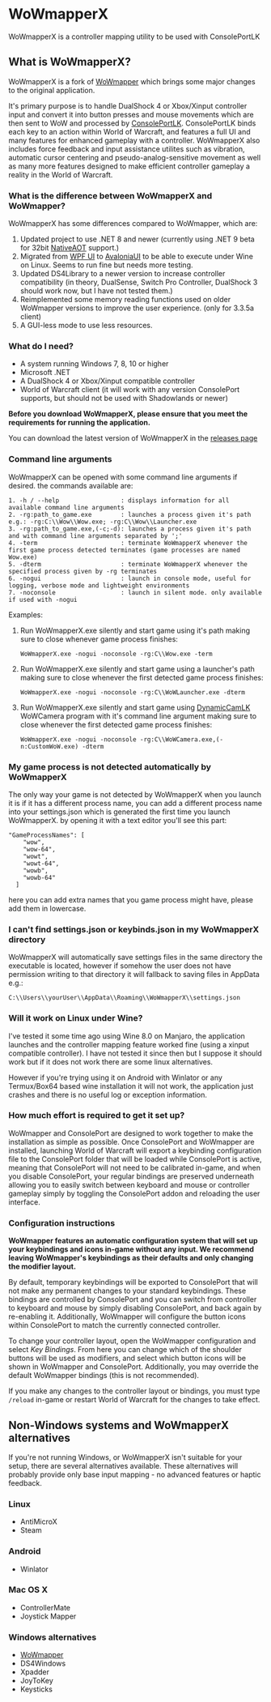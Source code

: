# WoWmapperX
WoWmapperX is a controller mapping utility to be used with ConsolePortLK

## What is WoWmapperX?

WoWmapperX is a fork of [WoWmapper](https://github.com/topher-au/WoWmapper) which brings some major changes to the original application.

It's primary purpose is to handle DualShock 4 or Xbox/Xinput controller input and convert it into button presses and mouse movements which are then sent to WoW and processed by [ConsolePortLK](https://github.com/leoaviana/ConsolePortLK). ConsolePortLK binds each key to an action within World of Warcraft, and features a full UI and many features for enhanced gameplay with a controller. WoWmapperX also includes force feedback and input assistance utilites such as vibration, automatic cursor centering and pseudo-analog-sensitive movement as well as many more features designed to make efficient controller gameplay a reality in the World of Warcraft.

### What is the difference between WoWmapperX and WoWmapper?

WoWmapperX has some differences compared to WoWmapper, which are:

1. Updated project to use .NET 8 and newer (currently using .NET 9 beta for 32bit [NativeAOT](https://learn.microsoft.com/en-us/dotnet/core/deploying/native-aot/) support.)
2. Migrated from [WPF UI](https://learn.microsoft.com/en-us/dotnet/desktop/wpf/overview/) to [AvaloniaUI](https://avaloniaui.net/) to be able to execute under Wine on Linux. Seems to run fine but needs more testing.
3. Updated DS4Library to a newer version to increase controller compatibility (in theory, DualSense, Switch Pro Controller, DualShock 3 should work now, but I have not tested them.)
4. Reimplemented some memory reading functions used on older WoWmapper versions to improve the user experience. (only for 3.3.5a client)
5. A GUI-less mode to use less resources.

### What do I need?

- A system running Windows 7, 8, 10 or higher
- Microsoft .NET
- A DualShock 4 or Xbox/Xinput compatible controller
- World of Warcraft client (it will work with any version ConsolePort supports, but should not be used with Shadowlands or newer)

**Before you download WoWmapperX, please ensure that you meet the requirements for running the application.**

You can download the latest version of WoWmapperX in the [releases page](https://github.com/leoaviana/WoWmapperX/releases/latest)

### Command line arguments

WoWmapperX can be opened with some command line arguments if desired. the commands available are:

```
1. -h / --help                 : displays information for all available command line arguments
2. -rg:path_to_game.exe        : launches a process given it's path e.g.: -rg:C:\\Wow\\Wow.exe; -rg:C\\Wow\\Launcher.exe
3. -rg:path_to_game.exe,(-c;-d): launches a process given it's path and with command line arguments separated by ';'
4. -term                       : terminate WoWmapperX whenever the first game process detected terminates (game processes are named Wow.exe)
5. -dterm                      : terminate WoWmapperX whenever the specified process given by -rg terminates
6. -nogui                      : launch in console mode, useful for logging, verbose mode and lightweight environments
7. -noconsole                  : launch in silent mode. only available if used with -nogui
```

Examples:<br/> 
1. Run WoWmapperX.exe silently and start game using it's path making sure to close whenever game process finishes:
   ```
   WoWmapperX.exe -nogui -noconsole -rg:C\\Wow.exe -term
   ```
2. Run WoWmapperX.exe silently and start game using a launcher's path making sure to close whenever the first detected game process finishes:
   ```
   WoWmapperX.exe -nogui -noconsole -rg:C\\WoWLauncher.exe -dterm
   ```
3. Run WoWmapperX.exe silently and start game using [DynamicCamLK](https://github.com/leoaviana/DynamicCamLK) WoWCamera program with it's command line argument making sure to close whenever the first detected game process finishes:
   ```
   WoWmapperX.exe -nogui -noconsole -rg:C\\WoWCamera.exe,(-n:CustomWoW.exe) -dterm
   ```

### My game process is not detected automatically by WoWmapperX
The only way your game is not detected by WoWmapperX when you launch it is if it has a different process name, you can add a different process name into your settings.json  which is generated the first time you launch WoWmapperX. by opening it with a text editor you'll see this part:
```
"GameProcessNames": [
    "wow",
    "wow-64",
    "wowt",
    "wowt-64",
    "wowb",
    "wowb-64"
  ]
```
here you can add extra names that you game process might have, please add them in lowercase.

### I can't find settings.json or keybinds.json in my WoWmapperX directory
WoWmapperX will automatically save settings files in the same directory the executable is located, however if somehow the user does not have permission writing to that directory it will fallback to saving files in AppData e.g.:
```
C:\\Users\\yourUser\\AppData\\Roaming\\WoWmapperX\\settings.json
```

### Will it work on Linux under Wine?

I've tested it some time ago using Wine 8.0 on Manjaro, the application launches and the controller mapping feature worked fine (using a xinput compatible controller). I have not tested it since then but I suppose it should work but if it does not work there are some linux alternatives.<br/>

However if you're trying using it on Android with Winlator or any Termux/Box64 based wine installation it will not work, the application just crashes and there is no useful log or exception information.

### How much effort is required to get it set up?
 
WoWmapper and ConsolePort are designed to work together to make the installation as simple as possible. Once ConsolePort and WoWmapper are installed, launching World of Warcraft will export a keybinding configuration file to the ConsolePort folder that will be loaded while ConsolePort is active, meaning that ConsolePort will not need to be calibrated in-game, and when you disable ConsolePort, your regular bindings are preserved underneath allowing you to easily switch between keyboard and mouse or controller gameplay simply by toggling the ConsolePort addon and reloading the user interface.

### Configuration instructions

**WoWmapper features an automatic configuration system that will set up your keybindings and icons in-game without any input. We recommend leaving WoWmapper's keybindings as their defaults and only changing the modifier layout.**

By default, temporary keybindings will be exported to ConsolePort that will not make any permanent changes to your standard keybindings. These bindings are controlled by ConsolePort and you can switch from controller to keyboard and mouse by simply disabling ConsolePort, and back again by re-enabling it. Additionally, WoWmapper will configure the button icons within ConsolePort to match the currently connected controller.

To change your controller layout, open the WoWmapper configuration and select *Key Bindings*. From here you can change which of the shoulder buttons will be used as modifiers, and select which button icons will be shown in WoWmapper and ConsolePort. Additionally, you may override the default WoWmapper bindings (this is not recommended).

If you make any changes to the controller layout or bindings, you must type `/reload` in-game or restart World of Warcraft for the changes to take effect.

## Non-Windows systems and WoWmapperX alternatives

If you're not running Windows, or WoWmapperX isn't suitable for your setup, there are several alternatives available. These alternatives will probably provide only base input mapping - no advanced features or haptic feedback.

### Linux
- AntiMicroX
- Steam

### Android
- Winlator

### Mac OS X
- ControllerMate
- Joystick Mapper

### Windows alternatives

- [WoWmapper](https://github.com/topher-au/WoWmapper)
- DS4Windows
- Xpadder
- JoyToKey
- Keysticks
